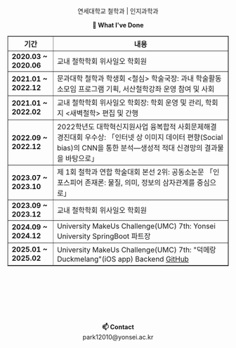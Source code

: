 <!--<h2 align="center">논리와 대화, 두 세계를 잇기</h2>-->


<p align="center">
    연세대학교 철학과 | 인지과학과<br>
</p>

<!--<p align="center">
    <Strong>🐴 Nowadays I'm doing</Strong><br>
<p>
<p align="center">
    studying Data Structure, Operating System, Computer Architecture in university <br><br>
</p>

<p align="center">
    <Strong>🤨 Areas of Interest</Strong><br>
<p>
<p align="center">
    백엔드<br>
    인공지능의 철학적 논의 (인공지능 윤리, 인공지능 존재론)<br>
    디지털 인문학<br><br>
</p>
-->

<p align="center">
    <Strong>💅 What I've Done</Strong><br>
</p>

<table border="1" cellpadding="10" cellspacing="0" style="border-collapse: collapse; width: 100%;">
    <thead>
        <tr>
            <th>기간</th>
            <th>내용</th>
        </tr>
    </thead>
    <tbody>
        <tr>
            <td><strong>2020.03 ~ 2020.06</strong></td>
            <td>교내 철학학회 위사일오 학회원</td>
        </tr>
        <tr>
            <td><strong>2021.01 ~ 2022.12</strong></td>
            <td>문과대학 철학과 학생회 <철심> 학술국장: 과내 학술활동 소모임 프로그램 기획, 서산철학강좌 운영 참여 및 사회</td>
        </tr>
        <tr>
            <td><strong>2021.01 ~ 2022.02</strong></td>
            <td>교내 철학학회 위사일오 학회장: 학회 운영 및 관리, 학회지 <새벽철학> 편집 및 간행</td>
        </tr>
        <tr>
            <td><strong>2022.09 ~ 2022.12</strong></td>
            <td>2022학년도 대학혁신지원사업 융복합적 사회문제해결 경진대회 우수상: 「인터넷 상 이미지 데이터 편향(Social bias)의 CNN을 통한 분석—생성적 적대 신경망의 결과물을 바탕으로」</td>
        </tr>
        <tr>
            <td><strong>2023.07 ~ 2023.10</strong></td>
            <td>제 1회 철학과 연합 학술대회 본선 2위: 공동소논문 「인포스피어 존재론: 물질, 의미, 정보의 삼자관계를 중심으로」</td>
        </tr>
        <tr>
            <td><strong>2023.09 ~ 2023.12</strong></td>
            <td>교내 철학학회 위사일오 학회원</td>
        </tr>
        <tr>
            <td><strong>2024.09 ~ 2024.12</strong></td>
            <td>University MakeUs Challenge(UMC) 7th: Yonsei University SpringBoot 파트장</td>
        </tr>
        <tr>
            <td><strong>2025.01 ~ 2025.02</strong></td>
            <td>University MakeUs Challenge(UMC) 7th: "덕메랑Duckmelang"(iOS app) Backend <a href="https://github.com/duckmelang">GitHub</a></td>
        </tr>
    </tbody>
</table>


<br>
<br>
<!--<p align="center">
    <Strong>🛠 Back-End Skills</Strong><br>
</p>
<div align=center>
    <img src="https://img.shields.io/badge/JAVA-007396?style=for-the-badge&logo=java&logoColor=white"> 
    <img src="https://img.shields.io/badge/SpringBoot-6DB33F?style=for-the-badge&logo=SpringBoot&logoColor=white">
    <img src="https://img.shields.io/badge/mysql-4479A1?style=for-the-badge&logo=MySQL&logoColor=white">
    <img src="https://img.shields.io/badge/mongoDB-47A248?style=for-the-badge&logo=MongoDB&logoColor=white">
</div>
<br>
<p align="center">
    <Strong>🤝 Cooperation & Tools</Strong><br>
</p>
<div align=center>
    <img src="https://img.shields.io/badge/Slack-4A154B?style=for-the-badge&logo=Slack&logoColor=white">
    <img src="https://img.shields.io/badge/Notion-000000?style=for-the-badge&logo=Notion&logoColor=white">
    <img src="https://img.shields.io/badge/Obsidian-483699?style=for-the-badge&logo=Obsidian&logoColor=white">
    <img src="https://img.shields.io/badge/GitHub-181717?style=for-the-badge&logo=GitHub&logoColor=white">
    <img src="https://img.shields.io/badge/Swagger-85EA2D?style=for-the-badge&logo=Swagger&logoColor=white">
    <img src="https://img.shields.io/badge/IntelliJ%20IDEA-000080?style=for-the-badge&logo=IntelliJ%20IDEA&logoColor=white">
    <img src="https://img.shields.io/badge/ChatGPT-74aa9c?style=for-the-badge&logo=openai&logoColor=white">
</div>
-->

<br><br><br> 
<p align="center">
    <Strong>📫 Contact</Strong>
    <br>
    park12010@yonsei.ac.kr
    <br>
</div>
</p>
